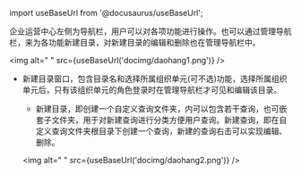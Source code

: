 

import useBaseUrl from '@docusaurus/useBaseUrl';

企业运营中心左侧为导航栏，用户可以对各项功能进行操作。也可以通过管理导航栏，来为各功能新建目录，对新建目录的编辑和删除也在管理导航栏中。

<img alt=" " src={useBaseUrl('docimg/daohang1.png')} />

* 新建目录窗口，包含目录名和选择所属组织单元(可不选)功能，选择所属组织单元后，只有该组织单元的角色登录时在管理导航栏才可见和编辑该目录。
  * 新建目录，即创建一个自定义查询文件夹，内可以包含若干查询，也可嵌套子文件夹，用于对新建查询进行分类方便用户查询。新建查询，即在自定义查询文件夹根目录下创建一个查询，新建的查询右击可以实现编辑、删除。

  <img alt=" " src={useBaseUrl('docimg/daohang2.png')} />